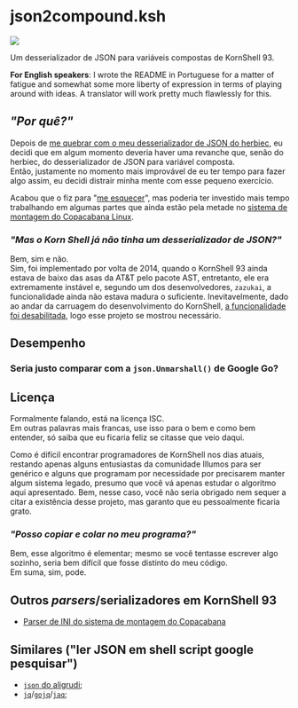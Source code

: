 # json2compound.ksh

![](https://github.com/takusuman/json2compound/assets/47103338/09013010-8fb8-4e72-a1a0-8355626a6f41)

Um desserializador de JSON para variáveis compostas de KornShell 93.

**For English speakers**: I wrote the README in Portuguese for a matter of
fatigue and somewhat some more liberty of expression in terms of playing around
with ideas. A translator will work pretty much flawlessly for this.

## _"Por quê?"_

Depois de [me quebrar com o meu desserializador de JSON do herbiec](https://github.com/takusuman/herbiec?tab=readme-ov-file#classifica%C3%A7%C3%A3o-final),
eu decidi que em algum momento deveria haver uma revanche que, senão do herbiec,
do desserializador de JSON para variável composta.  
Então, justamente no momento mais improvável de eu ter tempo para fazer algo
assim, eu decidi distrair minha mente com esse pequeno exercício.  

Acabou que o fiz para "[me esquecer](https://youtu.be/douUUoXIdBc)", mas poderia
ter investido mais tempo trabalhando em algumas partes que ainda estão pela
metade no [sistema de montagem do Copacabana Linux](https://github.com/Projeto-Pindorama/Copacabana.git).

### _"Mas o Korn Shell já não tinha um desserializador de JSON?"_

Bem, sim e não.  
Sim, foi implementado por volta de 2014, quando o KornShell 93 ainda estava de
baixo das asas da AT&T pelo pacote AST, entretanto, ele era extremamente
instável e, segundo um dos desenvolvedores, ``zazukai``, a funcionalidade ainda
não estava madura o suficiente. Inevitavelmente, dado ao andar da carruagem do
desenvolvimento do KornShell, [a funcionalidade foi
desabilitada](https://github.com/att/ast/issues/39#issuecomment-451868430),
logo esse projeto se mostrou necessário.
 
## Desempenho

### Seria justo comparar com a ``json.Unmarshall()`` de Google Go?

## Licença

Formalmente falando, está na licença ISC.  
Em outras palavras mais francas, use isso para o bem e como bem entender, só
saiba que eu ficaria feliz se citasse que veio daqui.  

Como é difícil encontrar programadores de KornShell nos dias atuais, restando
apenas alguns entusiastas da comunidade Illumos para ser genérico e alguns que
programam por necessidade por precisarem manter algum sistema legado, presumo
que você vá apenas estudar o algoritmo aqui apresentado. Bem, nesse caso, você
não seria obrigado nem sequer a citar a existência desse projeto, mas garanto
que eu pessoalmente ficaria grato.

### _"Posso copiar e colar no meu programa?"_

Bem, esse algoritmo é elementar; mesmo se você tentasse escrever algo sozinho,
seria bem difícil que fosse distinto do meu código.  
Em suma, sim, pode.

## Outros _parsers_/serializadores em KornShell 93

- [Parser de INI do sistema de montagem do Copacabana](https://github.com/Projeto-Pindorama/copacabana/blob/e5af04e6b490864d4eb503685379eac782ec3d6e/build-system/internals/rconfig.shi#L46-L180)

## Similares ("ler JSON em shell script google pesquisar")

- [``json`` do aligrudi](https://github.com/aligrudi/json);
- [``jq``](https://jqlang.github.io/jq/)/[``gojq``](https://github.com/itchyny/gojq)/[``jaq``](https://github.com/01mf02/jaq);

